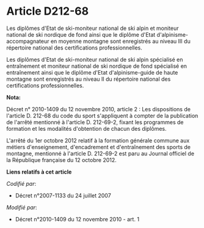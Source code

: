 # Article D212-68

Les diplômes d'Etat de ski-moniteur national de ski alpin et moniteur national de ski nordique de fond ainsi que le diplôme
d'Etat d'alpinisme-accompagnateur en moyenne montagne sont enregistrés au niveau III du répertoire national des
certifications professionnelles. 

Les diplômes d'Etat de ski-moniteur national de ski alpin spécialisé en entraînement et moniteur national de ski nordique de
fond spécialisé en entraînement ainsi que le diplôme d'Etat d'alpinisme-guide de haute montagne sont enregistrés au niveau II
du répertoire national des certifications professionnelles.

**Nota:**

Décret n° 2010-1409 du 12 novembre 2010, article 2 : Les dispositions de l'article D. 212-68 du code du sport s'appliquent à
compter de la publication de l'arrêté mentionné à l'article D. 212-69-2, fixant les programmes de formation et les modalités
d'obtention de chacun des diplômes.

L'arrêté du 1er octobre 2012 relatif à la formation générale commune aux métiers d'enseignement, d'encadrement et
d'entraînement des sports de montagne, mentionné à l'article D. 212-69-2 est paru au Journal officiel de la République
française du 12 octobre 2012.

**Liens relatifs à cet article**

_Codifié par_:

  - Décret n°2007-1133 du 24 juillet 2007

_Modifié par_:

  - Décret n°2010-1409 du 12 novembre 2010 - art. 1
